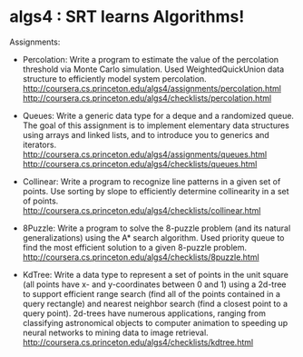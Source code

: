 # algs4 : SRT learns Algorithms!

Assignments:
- Percolation: Write a program to estimate the value of the percolation threshold via Monte Carlo simulation. Used WeightedQuickUnion data structure to efficiently model system percolation.
http://coursera.cs.princeton.edu/algs4/assignments/percolation.html
http://coursera.cs.princeton.edu/algs4/checklists/percolation.html

- Queues: Write a generic data type for a deque and a randomized queue. The goal of this assignment is to implement elementary data structures using arrays and linked lists, and to introduce you to generics and iterators.
http://coursera.cs.princeton.edu/algs4/assignments/queues.html
http://coursera.cs.princeton.edu/algs4/checklists/queues.html

- Collinear: Write a program to recognize line patterns in a given set of points. Use sorting by slope to efficiently determine collinearity in a set of points.
http://coursera.cs.princeton.edu/algs4/checklists/collinear.html

- 8Puzzle: Write a program to solve the 8-puzzle problem (and its natural generalizations) using the A* search algorithm. Used priority queue to find the most efficient solution to a given 8-puzzle problem. 
http://coursera.cs.princeton.edu/algs4/checklists/8puzzle.html

- KdTree: Write a data type to represent a set of points in the unit square (all points have x- and y-coordinates between 0 and 1) using a 2d-tree to support efficient range search (find all of the points contained in a query rectangle) and nearest neighbor search (find a closest point to a query point). 2d-trees have numerous applications, ranging from classifying astronomical objects to computer animation to speeding up neural networks to mining data to image retrieval.
http://coursera.cs.princeton.edu/algs4/checklists/kdtree.html
